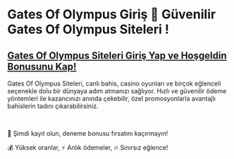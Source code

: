 # Gates Of Olympus Giriş 🎲 Güvenilir Gates Of Olympus Siteleri !

## [Gates Of Olympus Siteleri Giriş Yap ve Hoşgeldin Bonusunu Kap!](https://winzhub.org/?utm_source=casinositeleri&utm_medium=referral)

Gates Of Olympus Siteleri, canlı bahis, casino oyunları ve birçok eğlenceli seçenekle dolu bir dünyaya adım atmanızı sağlıyor. Hızlı ve güvenilir ödeme yöntemleri ile kazancınızı anında çekebilir, özel promosyonlarla avantajlı bahislerin tadını çıkarabilirsiniz. 

<br>

🎁 Şimdi kayıt olun, deneme bonusu fırsatını kaçırmayın!

💰 Yüksek oranlar, ⚡ Anlık ödemeler, 🔥 Sınırsız eğlence!
